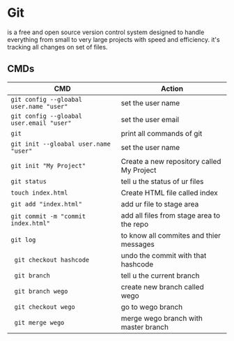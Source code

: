 # Git
is a free and open source version control system designed to handle everything from small to very large projects with speed and efficiency.
it's tracking all changes on set of files.
## CMDs
| CMD | Action |
| --- | ------ |
| <code>git config --gloabal user.name "user"</code> | set the user name |
| <code>git config --gloabal user.email "user"</code> | set the user email |
| <code>git</code> |  print all commands of git |
| <code>git init --gloabal user.name "user"</code> | set the user name |
| <code>git init "My Project"</code> | Create a new repository called My Project |
| <code>git status</code> | tell u the status of ur files |
| <code>touch index.html</code> | Create HTML file called index |
| <code>git add "index.html"</code> | add ur file to stage area |
| <code>git commit -m "commit index.html"</code> | add all files from stage area to the repo |
| <code>git log </code> | to know all commites and thier messages |
| <code> git checkout hashcode </code> | undo the commit with that hashcode |
| <code> git branch </code> | tell u the current branch |
| <code> git branch wego </code> | create new branch called wego |
| <code> git checkout wego </code> | go to wego branch |
| <code> git merge wego </code> | merge wego branch with master branch |
